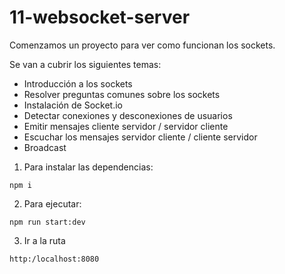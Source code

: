 # 11-websocket-server

Comenzamos un proyecto para ver como funcionan los sockets.

Se van a cubrir los siguientes temas:

- Introducción a los sockets
- Resolver preguntas comunes sobre los sockets
- Instalación de Socket.io
- Detectar conexiones y desconexiones de usuarios
- Emitir mensajes cliente servidor / servidor cliente
- Escuchar los mensajes servidor cliente / cliente servidor
- Broadcast

1. Para instalar las dependencias:

```
npm i
```

2. Para ejecutar:

```
npm run start:dev
```

3. Ir a la ruta

```
http:/localhost:8080
```
